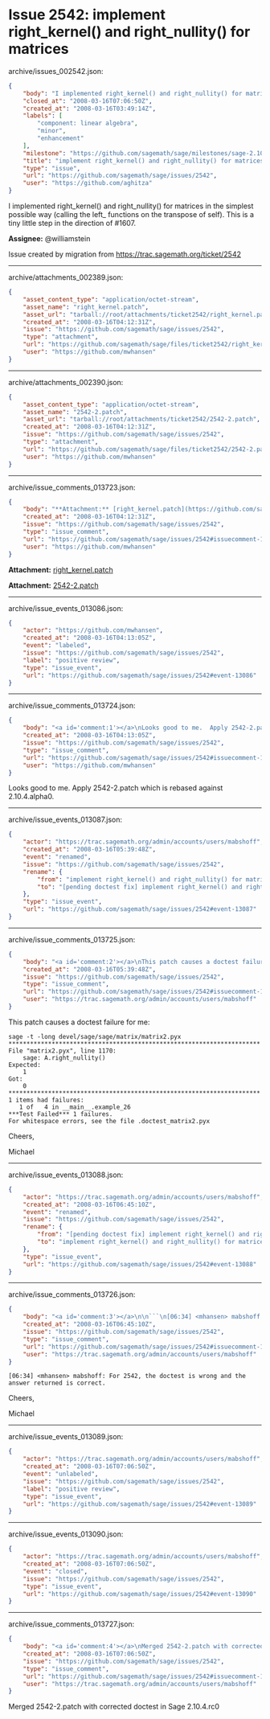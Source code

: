 # Issue 2542: implement right_kernel() and right_nullity() for matrices

archive/issues_002542.json:
```json
{
    "body": "I implemented right_kernel() and right_nullity() for matrices in the simplest possible way (calling the left_ functions on the transpose of self).  This is a tiny little step in the direction of #1607.\n\n\n**Assignee:** @williamstein\n\nIssue created by migration from https://trac.sagemath.org/ticket/2542\n\n",
    "closed_at": "2008-03-16T07:06:50Z",
    "created_at": "2008-03-16T03:49:14Z",
    "labels": [
        "component: linear algebra",
        "minor",
        "enhancement"
    ],
    "milestone": "https://github.com/sagemath/sage/milestones/sage-2.10.4",
    "title": "implement right_kernel() and right_nullity() for matrices",
    "type": "issue",
    "url": "https://github.com/sagemath/sage/issues/2542",
    "user": "https://github.com/aghitza"
}
```
I implemented right_kernel() and right_nullity() for matrices in the simplest possible way (calling the left_ functions on the transpose of self).  This is a tiny little step in the direction of #1607.


**Assignee:** @williamstein

Issue created by migration from https://trac.sagemath.org/ticket/2542





---

archive/attachments_002389.json:
```json
{
    "asset_content_type": "application/octet-stream",
    "asset_name": "right_kernel.patch",
    "asset_url": "tarball://root/attachments/ticket2542/right_kernel.patch",
    "created_at": "2008-03-16T04:12:31Z",
    "issue": "https://github.com/sagemath/sage/issues/2542",
    "type": "attachment",
    "url": "https://github.com/sagemath/sage/files/ticket2542/right_kernel.patch",
    "user": "https://github.com/mwhansen"
}
```



---

archive/attachments_002390.json:
```json
{
    "asset_content_type": "application/octet-stream",
    "asset_name": "2542-2.patch",
    "asset_url": "tarball://root/attachments/ticket2542/2542-2.patch",
    "created_at": "2008-03-16T04:12:31Z",
    "issue": "https://github.com/sagemath/sage/issues/2542",
    "type": "attachment",
    "url": "https://github.com/sagemath/sage/files/ticket2542/2542-2.patch",
    "user": "https://github.com/mwhansen"
}
```



---

archive/issue_comments_013723.json:
```json
{
    "body": "**Attachment:** [right_kernel.patch](https://github.com/sagemath/sage/files/ticket2542/right_kernel.patch)\n\n**Attachment:** [2542-2.patch](https://github.com/sagemath/sage/files/ticket2542/2542-2.patch)",
    "created_at": "2008-03-16T04:12:31Z",
    "issue": "https://github.com/sagemath/sage/issues/2542",
    "type": "issue_comment",
    "url": "https://github.com/sagemath/sage/issues/2542#issuecomment-13723",
    "user": "https://github.com/mwhansen"
}
```

**Attachment:** [right_kernel.patch](https://github.com/sagemath/sage/files/ticket2542/right_kernel.patch)

**Attachment:** [2542-2.patch](https://github.com/sagemath/sage/files/ticket2542/2542-2.patch)



---

archive/issue_events_013086.json:
```json
{
    "actor": "https://github.com/mwhansen",
    "created_at": "2008-03-16T04:13:05Z",
    "event": "labeled",
    "issue": "https://github.com/sagemath/sage/issues/2542",
    "label": "positive review",
    "type": "issue_event",
    "url": "https://github.com/sagemath/sage/issues/2542#event-13086"
}
```



---

archive/issue_comments_013724.json:
```json
{
    "body": "<a id='comment:1'></a>\nLooks good to me.  Apply 2542-2.patch which is rebased against 2.10.4.alpha0.",
    "created_at": "2008-03-16T04:13:05Z",
    "issue": "https://github.com/sagemath/sage/issues/2542",
    "type": "issue_comment",
    "url": "https://github.com/sagemath/sage/issues/2542#issuecomment-13724",
    "user": "https://github.com/mwhansen"
}
```

<a id='comment:1'></a>
Looks good to me.  Apply 2542-2.patch which is rebased against 2.10.4.alpha0.



---

archive/issue_events_013087.json:
```json
{
    "actor": "https://trac.sagemath.org/admin/accounts/users/mabshoff",
    "created_at": "2008-03-16T05:39:48Z",
    "event": "renamed",
    "issue": "https://github.com/sagemath/sage/issues/2542",
    "rename": {
        "from": "implement right_kernel() and right_nullity() for matrices",
        "to": "[pending doctest fix] implement right_kernel() and right_nullity() for matrices"
    },
    "type": "issue_event",
    "url": "https://github.com/sagemath/sage/issues/2542#event-13087"
}
```



---

archive/issue_comments_013725.json:
```json
{
    "body": "<a id='comment:2'></a>\nThis patch causes a doctest failure for me:\n\n```\nsage -t -long devel/sage/sage/matrix/matrix2.pyx\n**********************************************************************\nFile \"matrix2.pyx\", line 1170:\n    sage: A.right_nullity()\nExpected:\n    1\nGot:\n    0\n**********************************************************************\n1 items had failures:\n   1 of   4 in __main__.example_26\n***Test Failed*** 1 failures.\nFor whitespace errors, see the file .doctest_matrix2.pyx\n```\n\nCheers,\n\nMichael",
    "created_at": "2008-03-16T05:39:48Z",
    "issue": "https://github.com/sagemath/sage/issues/2542",
    "type": "issue_comment",
    "url": "https://github.com/sagemath/sage/issues/2542#issuecomment-13725",
    "user": "https://trac.sagemath.org/admin/accounts/users/mabshoff"
}
```

<a id='comment:2'></a>
This patch causes a doctest failure for me:

```
sage -t -long devel/sage/sage/matrix/matrix2.pyx
**********************************************************************
File "matrix2.pyx", line 1170:
    sage: A.right_nullity()
Expected:
    1
Got:
    0
**********************************************************************
1 items had failures:
   1 of   4 in __main__.example_26
***Test Failed*** 1 failures.
For whitespace errors, see the file .doctest_matrix2.pyx
```

Cheers,

Michael



---

archive/issue_events_013088.json:
```json
{
    "actor": "https://trac.sagemath.org/admin/accounts/users/mabshoff",
    "created_at": "2008-03-16T06:45:10Z",
    "event": "renamed",
    "issue": "https://github.com/sagemath/sage/issues/2542",
    "rename": {
        "from": "[pending doctest fix] implement right_kernel() and right_nullity() for matrices",
        "to": "implement right_kernel() and right_nullity() for matrices"
    },
    "type": "issue_event",
    "url": "https://github.com/sagemath/sage/issues/2542#event-13088"
}
```



---

archive/issue_comments_013726.json:
```json
{
    "body": "<a id='comment:3'></a>\n\n```\n[06:34] <mhansen> mabshoff: For 2542, the doctest is wrong and the answer returned is correct.\n```\n\nCheers,\n\nMichael",
    "created_at": "2008-03-16T06:45:10Z",
    "issue": "https://github.com/sagemath/sage/issues/2542",
    "type": "issue_comment",
    "url": "https://github.com/sagemath/sage/issues/2542#issuecomment-13726",
    "user": "https://trac.sagemath.org/admin/accounts/users/mabshoff"
}
```

<a id='comment:3'></a>

```
[06:34] <mhansen> mabshoff: For 2542, the doctest is wrong and the answer returned is correct.
```

Cheers,

Michael



---

archive/issue_events_013089.json:
```json
{
    "actor": "https://trac.sagemath.org/admin/accounts/users/mabshoff",
    "created_at": "2008-03-16T07:06:50Z",
    "event": "unlabeled",
    "issue": "https://github.com/sagemath/sage/issues/2542",
    "label": "positive review",
    "type": "issue_event",
    "url": "https://github.com/sagemath/sage/issues/2542#event-13089"
}
```



---

archive/issue_events_013090.json:
```json
{
    "actor": "https://trac.sagemath.org/admin/accounts/users/mabshoff",
    "created_at": "2008-03-16T07:06:50Z",
    "event": "closed",
    "issue": "https://github.com/sagemath/sage/issues/2542",
    "type": "issue_event",
    "url": "https://github.com/sagemath/sage/issues/2542#event-13090"
}
```



---

archive/issue_comments_013727.json:
```json
{
    "body": "<a id='comment:4'></a>\nMerged 2542-2.patch with corrected doctest in Sage 2.10.4.rc0",
    "created_at": "2008-03-16T07:06:50Z",
    "issue": "https://github.com/sagemath/sage/issues/2542",
    "type": "issue_comment",
    "url": "https://github.com/sagemath/sage/issues/2542#issuecomment-13727",
    "user": "https://trac.sagemath.org/admin/accounts/users/mabshoff"
}
```

<a id='comment:4'></a>
Merged 2542-2.patch with corrected doctest in Sage 2.10.4.rc0
